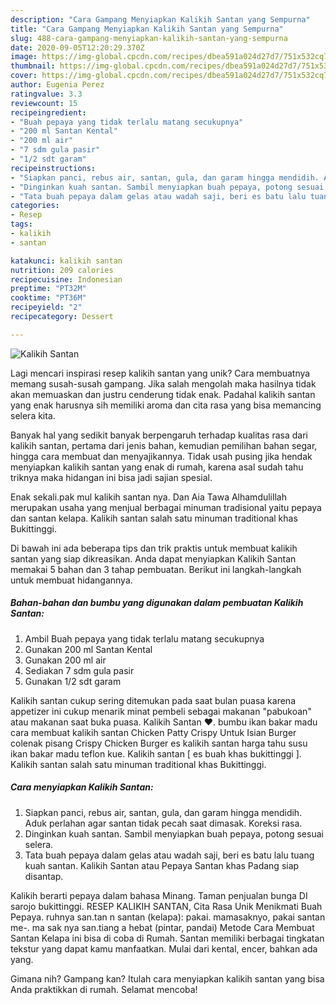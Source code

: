 ```yaml
---
description: "Cara Gampang Menyiapkan Kalikih Santan yang Sempurna"
title: "Cara Gampang Menyiapkan Kalikih Santan yang Sempurna"
slug: 488-cara-gampang-menyiapkan-kalikih-santan-yang-sempurna
date: 2020-09-05T12:20:29.370Z
image: https://img-global.cpcdn.com/recipes/dbea591a024d27d7/751x532cq70/kalikih-santan-foto-resep-utama.jpg
thumbnail: https://img-global.cpcdn.com/recipes/dbea591a024d27d7/751x532cq70/kalikih-santan-foto-resep-utama.jpg
cover: https://img-global.cpcdn.com/recipes/dbea591a024d27d7/751x532cq70/kalikih-santan-foto-resep-utama.jpg
author: Eugenia Perez
ratingvalue: 3.3
reviewcount: 15
recipeingredient:
- "Buah pepaya yang tidak terlalu matang secukupnya"
- "200 ml Santan Kental"
- "200 ml air"
- "7 sdm gula pasir"
- "1/2 sdt garam"
recipeinstructions:
- "Siapkan panci, rebus air, santan, gula, dan garam hingga mendidih. Aduk perlahan agar santan tidak pecah saat dimasak. Koreksi rasa."
- "Dinginkan kuah santan. Sambil menyiapkan buah pepaya, potong sesuai selera."
- "Tata buah pepaya dalam gelas atau wadah saji, beri es batu lalu tuang kuah santan. Kalikih Santan atau Pepaya Santan khas Padang siap disantap."
categories:
- Resep
tags:
- kalikih
- santan

katakunci: kalikih santan 
nutrition: 209 calories
recipecuisine: Indonesian
preptime: "PT32M"
cooktime: "PT36M"
recipeyield: "2"
recipecategory: Dessert

---
```



![Kalikih Santan](https://img-global.cpcdn.com/recipes/dbea591a024d27d7/751x532cq70/kalikih-santan-foto-resep-utama.jpg)

Lagi mencari inspirasi resep kalikih santan yang unik? Cara membuatnya memang susah-susah gampang. Jika salah mengolah maka hasilnya tidak akan memuaskan dan justru cenderung tidak enak. Padahal kalikih santan yang enak harusnya sih memiliki aroma dan cita rasa yang bisa memancing selera kita.

Banyak hal yang sedikit banyak berpengaruh terhadap kualitas rasa dari kalikih santan, pertama dari jenis bahan, kemudian pemilihan bahan segar, hingga cara membuat dan menyajikannya. Tidak usah pusing jika hendak menyiapkan kalikih santan yang enak di rumah, karena asal sudah tahu triknya maka hidangan ini bisa jadi sajian spesial.

Enak sekali.pak mul kalikih santan nya. Dan Aia Tawa Alhamdulillah merupakan usaha yang menjual berbagai minuman tradisional yaitu pepaya dan santan kelapa. Kalikih santan salah satu minuman traditional khas Bukittinggi.


Di bawah ini ada beberapa tips dan trik praktis untuk membuat kalikih santan yang siap dikreasikan. Anda dapat menyiapkan Kalikih Santan memakai 5 bahan dan 3 tahap pembuatan. Berikut ini langkah-langkah untuk membuat hidangannya.

<!--inarticleads1-->

##### Bahan-bahan dan bumbu yang digunakan dalam pembuatan Kalikih Santan:

1. Ambil Buah pepaya yang tidak terlalu matang secukupnya
1. Gunakan 200 ml Santan Kental
1. Gunakan 200 ml air
1. Sediakan 7 sdm gula pasir
1. Gunakan 1/2 sdt garam


Kalikih santan cukup sering ditemukan pada saat bulan puasa karena appetizer ini cukup menarik minat pembeli sebagai makanan &#34;pabukoan&#34; atau makanan saat buka puasa. Kalikih Santan ❤. bumbu ikan bakar madu cara membuat kalikih santan Chicken Patty Crispy Untuk Isian Burger colenak pisang Crispy Chicken Burger es kalikih santan harga tahu susu ikan bakar madu teflon kue. Kalikih santan [ es buah khas bukittinggi ]. Kalikih santan salah satu minuman traditional khas Bukittinggi. 

<!--inarticleads2-->

##### Cara menyiapkan Kalikih Santan:

1. Siapkan panci, rebus air, santan, gula, dan garam hingga mendidih. Aduk perlahan agar santan tidak pecah saat dimasak. Koreksi rasa.
1. Dinginkan kuah santan. Sambil menyiapkan buah pepaya, potong sesuai selera.
1. Tata buah pepaya dalam gelas atau wadah saji, beri es batu lalu tuang kuah santan. Kalikih Santan atau Pepaya Santan khas Padang siap disantap.


Kalikih berarti pepaya dalam bahasa Minang. Taman penjualan bunga DI sarojo bukittinggi. RESEP KALIKIH SANTAN, Cita Rasa Unik Menikmati Buah Pepaya. ruhnya san.tan n santan (kelapa): pakai. mamasaknyo, pakai santan me-. ma sak nya san.tiang a hebat (pintar, pandai) Metode Cara Membuat Santan Kelapa ini bisa di coba di Rumah. Santan memiliki berbagai tingkatan tekstur yang dapat kamu manfaatkan. Mulai dari kental, encer, bahkan ada yang. 

Gimana nih? Gampang kan? Itulah cara menyiapkan kalikih santan yang bisa Anda praktikkan di rumah. Selamat mencoba!
